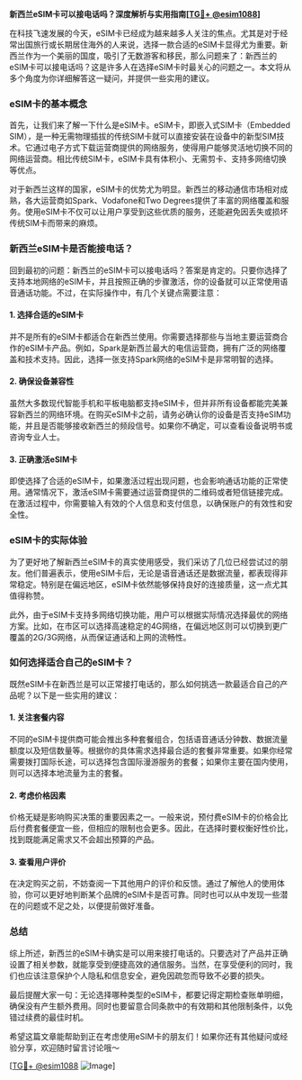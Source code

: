 **新西兰eSIM卡可以接电话吗？深度解析与实用指南[[TG💪+ @esim1088](https://t.me/s/esim1088)]**

在科技飞速发展的今天，eSIM卡已经成为越来越多人关注的焦点。尤其是对于经常出国旅行或长期居住海外的人来说，选择一款合适的eSIM卡显得尤为重要。新西兰作为一个美丽的国度，吸引了无数游客和移民，那么问题来了：新西兰的eSIM卡可以接电话吗？这是许多人在选择eSIM卡时最关心的问题之一。本文将从多个角度为你详细解答这一疑问，并提供一些实用的建议。

### eSIM卡的基本概念

首先，让我们来了解一下什么是eSIM卡。eSIM卡，即嵌入式SIM卡（Embedded SIM），是一种无需物理插拔的传统SIM卡就可以直接安装在设备中的新型SIM技术。它通过电子方式下载运营商提供的网络服务，使得用户能够灵活地切换不同的网络运营商。相比传统SIM卡，eSIM卡具有体积小、无需剪卡、支持多网络切换等优点。

对于新西兰这样的国家，eSIM卡的优势尤为明显。新西兰的移动通信市场相对成熟，各大运营商如Spark、Vodafone和Two Degrees提供了丰富的网络覆盖和服务。使用eSIM卡不仅可以让用户享受到这些优质的服务，还能避免因丢失或损坏传统SIM卡而带来的麻烦。

### 新西兰eSIM卡是否能接电话？

回到最初的问题：新西兰的eSIM卡可以接电话吗？答案是肯定的。只要你选择了支持本地网络的eSIM卡，并且按照正确的步骤激活，你的设备就可以正常使用语音通话功能。不过，在实际操作中，有几个关键点需要注意：

#### 1. **选择合适的eSIM卡**
并不是所有的eSIM卡都适合在新西兰使用。你需要选择那些与当地主要运营商合作的eSIM卡产品。例如，Spark是新西兰最大的电信运营商，拥有广泛的网络覆盖和技术支持。因此，选择一张支持Spark网络的eSIM卡是非常明智的选择。

#### 2. **确保设备兼容性**
虽然大多数现代智能手机和平板电脑都支持eSIM卡，但并非所有设备都能完美兼容新西兰的网络环境。在购买eSIM卡之前，请务必确认你的设备是否支持eSIM功能，并且是否能够接收新西兰的频段信号。如果你不确定，可以查看设备说明书或咨询专业人士。

#### 3. **正确激活eSIM卡**
即使选择了合适的eSIM卡，如果激活过程出现问题，也会影响通话功能的正常使用。通常情况下，激活eSIM卡需要通过运营商提供的二维码或者短信链接完成。在激活过程中，你需要输入有效的个人信息和支付信息，以确保账户的有效性和安全性。

### eSIM卡的实际体验

为了更好地了解新西兰eSIM卡的真实使用感受，我们采访了几位已经尝试过的朋友。他们普遍表示，使用eSIM卡后，无论是语音通话还是数据流量，都表现得非常稳定。特别是在偏远地区，eSIM卡依然能够保持良好的连接质量，这一点尤其值得称赞。

此外，由于eSIM卡支持多网络切换功能，用户可以根据实际情况选择最优的网络方案。比如，在市区可以选择高速稳定的4G网络，在偏远地区则可以切换到更广覆盖的2G/3G网络，从而保证通话和上网的流畅性。

### 如何选择适合自己的eSIM卡？

既然eSIM卡在新西兰是可以正常接打电话的，那么如何挑选一款最适合自己的产品呢？以下是一些实用的建议：

#### 1. **关注套餐内容**
不同的eSIM卡提供商可能会推出多种套餐组合，包括语音通话分钟数、数据流量额度以及短信数量等。根据你的具体需求选择最合适的套餐非常重要。如果你经常需要拨打国际长途，可以选择包含国际漫游服务的套餐；如果你主要在国内使用，则可以选择本地流量为主的套餐。

#### 2. **考虑价格因素**
价格无疑是影响购买决策的重要因素之一。一般来说，预付费eSIM卡的价格会比后付费套餐便宜一些，但相应的限制也会更多。因此，在选择时要权衡好性价比，找到既能满足需求又不会超出预算的产品。

#### 3. **查看用户评价**
在决定购买之前，不妨查阅一下其他用户的评价和反馈。通过了解他人的使用体验，你可以更好地判断某个品牌的eSIM卡是否可靠。同时也可以从中发现一些潜在的问题或不足之处，以便提前做好准备。

### 总结

综上所述，新西兰的eSIM卡确实是可以用来接打电话的。只要选对了产品并正确设置了相关参数，就能享受到便捷高效的通信服务。当然，在享受便利的同时，我们也应该注意保护个人隐私和信息安全，避免因疏忽而导致不必要的损失。

最后提醒大家一句：无论选择哪种类型的eSIM卡，都要记得定期检查账单明细，确保没有产生额外费用。同时也要留意合同条款中的有效期和其他限制条件，以免错过续费的最佳时机。

希望这篇文章能帮助到正在考虑使用eSIM卡的朋友们！如果你还有其他疑问或经验分享，欢迎随时留言讨论哦～ 

[[TG💪+ @esim1088](https://t.me/s/esim1088) ![Image](https://i.postimg.cc/4NQfJmqS/Snipaste-2025-05-13-00-14-12.png)]